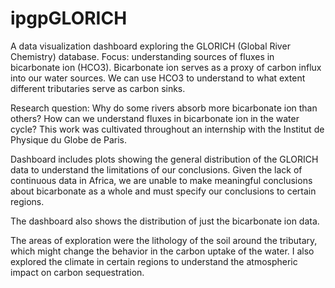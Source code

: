 # ipgpGLORICH
A data visualization dashboard exploring the GLORICH (Global River Chemistry) database. Focus: understanding sources of fluxes in bicarbonate ion (HCO3). 
Bicarbonate ion serves as a proxy of carbon influx into our water sources. We can use HCO3 to understand to what extent different tributaries serve as carbon sinks. 

Research question: Why do some rivers absorb more bicarbonate ion than others? How can we understand fluxes in bicarbonate ion in the water cycle?
This work was cultivated throughout an internship with the Institut de Physique du Globe de Paris.

Dashboard includes plots showing the general distribution of the GLORICH data to understand the limitations of our conclusions. 
Given the lack of continuous data in Africa, we are unable to make meaningful conclusions about bicarbonate as a whole and must specify our conclusions to certain regions.

The dashboard also shows the distribution of just the bicarbonate ion data. 

The areas of exploration were the lithology of the soil around the tributary, which might change the behavior in the carbon uptake of the water. 
I also explored the climate in certain regions to understand the atmospheric impact on carbon sequestration.
